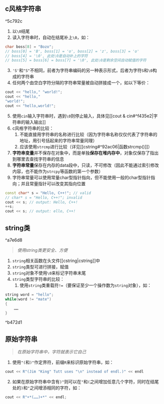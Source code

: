 ## c风格字符串

^5c792c

1. 以`\0`结尾
2. 读入字符串时，自动在结尾补上`\0`，如：
```c++
char boss[8] = "Bozo";
// boss[0] = 'B', boss[1] = 'o', boss[2] = 'z', boss[3] = 'o'
// boss[4] = '\0', 此处\0是自动补上的字符
// boss[5] = boss[6] = boss[7] = '\0', 此处\0是剩余空间自动赋值的字符
```
3. `'S'`和`"S"`不相同，前者为字符串编码的另一种表示形式，后者为字符`S`和`\0`构成的字符串
4. 任何两个由空白字符分隔的字符串常量被自动拼接成一个，如以下等价：
```c++
cout << "hello," "world!";
cout << "hello,"
"world!";
cout << "hello,world!";
```
5. 使用`cin`输入字符串时，遇到`\0`则停止输入，具体见[[cout & cin#^f435e2|字符串的输入输出]]
6. c风格字符串的比较：
	1. 不能直接用字符串的名称进行比较（因为字符串名称仅仅代表了字符串的地址，用引号括起来的字符串常量同理）
	2. 应该使用`strcmp`进行比较（详见[[cstring#^92ac06|函数strcmp()]]）
7. **字符串变量**并不保存在对象中，而是单独**保存在堆内存中**，对象仅保存了指出到哪里去查找字符串的信息
8. **字符串常量**保存在内存的data段中，只读，不可修改（因此不能通过索引修改内容，也不能作为`strcpy`等函数的第一个参数）
9. 字符串常量可以使用常量char型指针指向，但不能使用一般的char型指针指向；并且常量指针可以改变其指向位置
```c++
const char* s = "Hello, C++!"; // valid
// char* s = "Hello, C++!"; invalid
cout << s; // output: Hello, C++!
++s;
cout << s; // output: ello, C++!
```


## string类

^a7e6d8

>*使用string类更安全、方便*

1. `string`相关函数在头文件[[cstring|cstring]]中 
2. `string`类型可进行拼接，赋值
3. `string`对象不使用`\0`来标记字符串末尾
4. `string`类型字符串的比较：
	1. 使用`string`类重载符`!=`（要保证至少一个操作数为`string`对象），如：
```c++
string word = "hello";
while(word != "mate")
{
	……
}
```

^b472d1

## 原始字符串

>*在原始字符串中，字符就表示它自己*

1. 使用`"(`和`)"`作定界符，前缀`R`来标识原始字符串，如：
```c++
cout << R"(Jim "King" Tutt uses "\n" instead of endl.)" << endl
```
2. 如果在原始字符串中含有`)"`则可以在`"`和`(`之间增加任意几个字符，同时在结尾处的`)`和`"`之间增添相同的字符，如：
```c++
cout << R"+*(……)+*" << endl;
```

